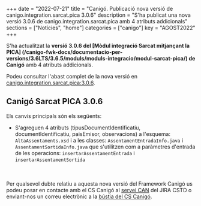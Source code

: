 +++
date = "2022-07-21"
title = "Canigó. Publicació nova versió de canigo.integration.sarcat.pica 3.0.6"
description = "S'ha publicat una nova versió 3.0.6 de canigo.integration.sarcat.pica amb 4 atributs addicionals"
sections = ["Notícies", "home"]
categories = ["canigo"]
key = "AGOST2022"
+++

S'ha actualitzat la **versió 3.0.6 del [Mòdul integració Sarcat mitjançant la PICA]
(/canigo-fwk-docs/documentacio-per-versions/3.6LTS/3.6.5/moduls/moduls-integracio/modul-sarcat-pica/)
de Canigó** amb 4 atributs addicionals.

Podeu consultar l'abast complet de la nova versió en [canigo.integration.sarcat.pica:3.0.6](/canigo-fwk-docs/documentacio-llibreries/canigo.integration.sarcat.pica/3.0.6/).

## Canigó Sarcat PICA 3.0.6

Els canvis principals són els següents:

   - S'agreguen 4 atributs (tipusDocumentIdentificatiu, documentIdentificatiu, paisEmisor, observacions) a l'esquema: `AltaAssentaments.xsd` i a les classes: `AssentamentEntradaInfo.java` i `AssentamentSortidaInfo.java` que s'utilitzen com a paràmetres d'entrada de les operacions: `insertarAssentamentEntrada` i `insertarAssentamentSortida`

<br/><br/>
Per qualsevol dubte relatiu a aquesta nova versió del Framework Canigó us podeu posar en contacte amb el CS Canigó
al [servei CAN](https://cstd.ctti.gencat.cat/jiracstd/projects/CAN) del JIRA CSTD o enviant-nos un correu electrònic
a la [bústia del CS Canigó](mailto:oficina-tecnica.canigo.ctti@gencat.cat).